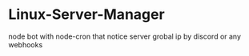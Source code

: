 # Linux-Server-Manager
node bot with node-cron that notice server grobal ip by discord or any webhooks

